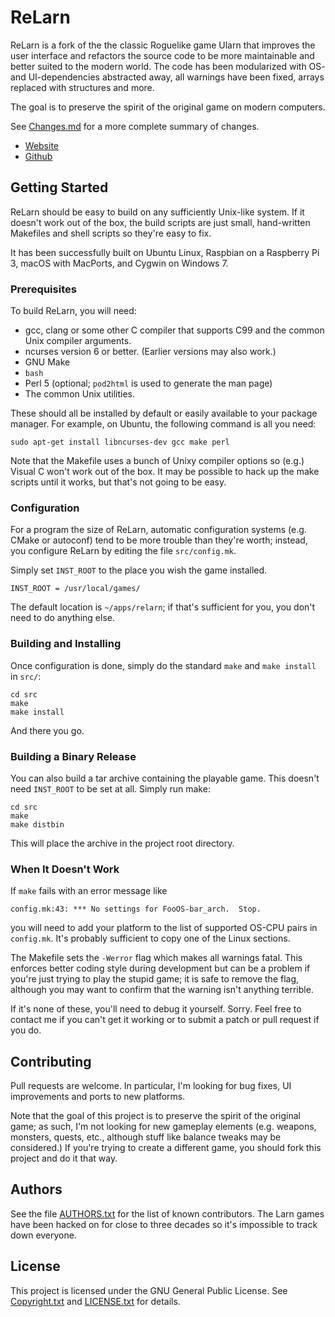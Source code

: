
# ReLarn

ReLarn is a fork of the the classic Roguelike game Ularn that improves
the user interface and refactors the source code to be more
maintainable and better suited to the modern world.  The code has been
modularized with OS- and UI-dependencies abstracted away, all warnings
have been fixed, arrays replaced with structures and more.

The goal is to preserve the spirit of the original game on modern
computers.

See [Changes.md](Changes.md) for a more complete summary of changes.

* [Website](http://relarn.org)
* [Github](http://github.com/relarn/relarn)


## Getting Started

ReLarn should be easy to build on any sufficiently Unix-like system.
If it doesn't work out of the box, the build scripts are just small,
hand-written Makefiles and shell scripts so they're easy to fix.

It has been successfully built on Ubuntu Linux, Raspbian on a
Raspberry Pi 3, macOS with MacPorts, and Cygwin on Windows 7.


### Prerequisites

To build ReLarn, you will need:

* gcc, clang or some other C compiler that supports C99 and the common
  Unix compiler arguments.
* ncurses version 6 or better.  (Earlier versions may also work.)
* GNU Make
* `bash`
* Perl 5 (optional; `pod2html` is used to generate the man page)
* The common Unix utilities.

These should all be installed by default or easily available to your
package manager.  For example, on Ubuntu, the following command is
all you need:

    sudo apt-get install libncurses-dev gcc make perl

Note that the Makefile uses a bunch of Unixy compiler options so
(e.g.) Visual C won't work out of the box.  It may be possible to
hack up the make scripts until it works, but that's not going to be
easy.


### Configuration

For a program the size of ReLarn, automatic configuration systems
(e.g. CMake or autoconf) tend to be more trouble than they're worth;
instead, you configure ReLarn by editing the file `src/config.mk`.

Simply set `INST_ROOT` to the place you wish the game installed.

    INST_ROOT = /usr/local/games/

The default location is `~/apps/relarn`; if that's sufficient for you,
you don't need to do anything else.


### Building and Installing

Once configuration is done, simply do the standard `make` and `make
install` in `src/`:

    cd src
    make
    make install

And there you go.


### Building a Binary Release

You can also build a tar archive containing the playable game.  This
doesn't need `INST_ROOT` to be set at all.  Simply run make:

    cd src
    make
    make distbin

This will place the archive in the project root directory.


### When It Doesn't Work

If `make` fails with an error message like 

    config.mk:43: *** No settings for FooOS-bar_arch.  Stop.

you will need to add your platform to the list of supported OS-CPU
pairs in `config.mk`.  It's probably sufficient to copy one of the
Linux sections.

The Makefile sets the `-Werror` flag which makes all warnings
fatal.  This enforces better coding style during development but can
be a problem if you're just trying to play the stupid game; it is safe
to remove the flag, although you may want to confirm that the warning
isn't anything terrible.

If it's none of these, you'll need to debug it yourself.  Sorry.  Feel
free to contact me if you can't get it working or to submit a patch or
pull request if you do.


## Contributing

Pull requests are welcome.  In particular, I'm looking for bug fixes,
UI improvements and ports to new platforms.

Note that the goal of this project is to preserve the spirit of the
original game; as such, I'm not looking for new gameplay elements
(e.g. weapons, monsters, quests, etc., although stuff like balance
tweaks may be considered.)  If you're trying to create a different
game, you should fork this project and do it that way.


## Authors

See the file [AUTHORS.txt](AUTHORS.txt) for the list of known
contributors.  The Larn games have been hacked on for close to three
decades so it's impossible to track down everyone.

## License

This project is licensed under the GNU General Public License.  See
[Copyright.txt](Copyright.txt) and [LICENSE.txt](LICENSE.txt) for
details.

